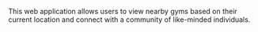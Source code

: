 This web application allows users to view nearby gyms based on their current location and connect with a community of like-minded individuals.
